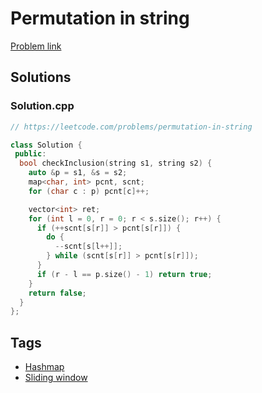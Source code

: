 # Permutation in string

[Problem link](https://leetcode.com/problems/permutation-in-string)

## Solutions


### Solution.cpp
```cpp
// https://leetcode.com/problems/permutation-in-string

class Solution {
 public:
  bool checkInclusion(string s1, string s2) {
    auto &p = s1, &s = s2;
    map<char, int> pcnt, scnt;
    for (char c : p) pcnt[c]++;

    vector<int> ret;
    for (int l = 0, r = 0; r < s.size(); r++) {
      if (++scnt[s[r]] > pcnt[s[r]]) {
        do {
          --scnt[s[l++]];
        } while (scnt[s[r]] > pcnt[s[r]]);
      }
      if (r - l == p.size() - 1) return true;
    }
    return false;
  }
};
```
## Tags

* [Hashmap](/Collections/hashmap.md#hashmap)
* [Sliding window](/Collections/sliding-window.md#sliding-window)
